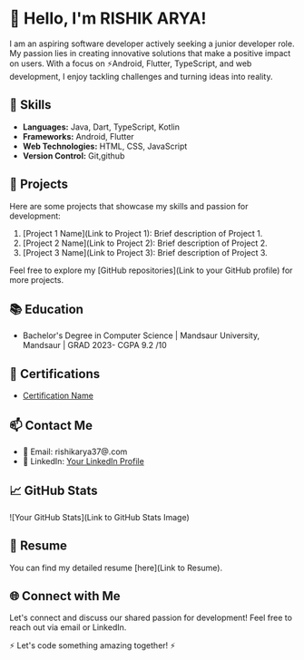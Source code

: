 # 👋 Hello, I'm RISHIK ARYA!

I am an aspiring software developer actively seeking a junior developer role. My passion lies in creating innovative solutions that make a positive impact on users. With a focus on ⚡Android, Flutter, TypeScript, and web development, I enjoy tackling challenges and turning ideas into reality.

## 🔧 Skills

- **Languages:** Java, Dart, TypeScript, Kotlin
- **Frameworks:** Android, Flutter
- **Web Technologies:** HTML, CSS, JavaScript
- **Version Control:** Git,github

## 🚀 Projects

Here are some projects that showcase my skills and passion for development:

1. [Project 1 Name](Link to Project 1): Brief description of Project 1.
2. [Project 2 Name](Link to Project 2): Brief description of Project 2.
3. [Project 3 Name](Link to Project 3): Brief description of Project 3.

Feel free to explore my [GitHub repositories](Link to your GitHub profile) for more projects.

## 📚 Education

- Bachelor's Degree in Computer Science | Mandsaur University, Mandsaur | GRAD 2023- CGPA 9.2 /10 

## 🌱 Certifications

- [Certification Name](https://drive.google.com/file/d/18drqZ1OAJen27HX0unPB8StrvGpMXF7J/view?usp=sharing)

## 📫 Contact Me

- 📧 Email: rishikarya37@.com
- 💼 LinkedIn: [Your LinkedIn Profile](https://www.linkedin.com/in/rishik-arya-91917322a/)

## 📈 GitHub Stats

![Your GitHub Stats](Link to GitHub Stats Image)

## 📝 Resume

You can find my detailed resume [here](Link to Resume).

## 🌐 Connect with Me

Let's connect and discuss our shared passion for development! Feel free to reach out via email or LinkedIn.

⚡ Let's code something amazing together! ⚡
